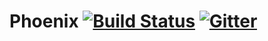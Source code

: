 Phoenix [![Build Status](https://travis-ci.org/phoenix-build/phoenix.svg?branch=master)](https://travis-ci.org/phoenix-build/phoenix) [![Gitter](https://badges.gitter.im/Join%20Chat.svg)](https://gitter.im/phoenix-build/phoenix?utm_source=badge&utm_medium=badge&utm_campaign=pr-badge&utm_content=badge)
====================================
